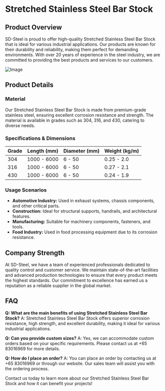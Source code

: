 # Stretched Stainless Steel Bar Stock

## Product Overview

SD-Steel is proud to offer high-quality Stretched Stainless Steel Bar Stock that is ideal for various industrial applications. Our products are known for their durability and reliability, making them perfect for demanding environments. With over 20 years of experience in the steel industry, we are committed to providing the best products and services to our customers.

![Image](https://github.com/user-attachments/assets/2567258e-e124-4816-932d-1809bd27ef0b)

## Product Details

### Material
Our Stretched Stainless Steel Bar Stock is made from premium-grade stainless steel, ensuring excellent corrosion resistance and strength. The material is available in grades such as 304, 316, and 430, catering to diverse needs.

### Specifications & Dimensions

| Grade | Length (mm) | Diameter (mm) | Weight (kg/m) |
|-------|-------------|---------------|---------------|
| 304   | 1000 - 6000 | 6 - 50        | 0.25 - 2.0    |
| 316   | 1000 - 6000 | 6 - 50        | 0.27 - 2.1    |
| 430   | 1000 - 6000 | 6 - 50        | 0.24 - 1.9    |

### Usage Scenarios
- **Automotive Industry:** Used in exhaust systems, chassis components, and other critical parts.
- **Construction:** Ideal for structural supports, handrails, and architectural features.
- **Manufacturing:** Suitable for machinery components, fasteners, and tools.
- **Food Industry:** Used in food processing equipment due to its corrosion resistance.

## Company Strength

At SD-Steel, we have a team of experienced professionals dedicated to quality control and customer service. We maintain state-of-the-art facilities and advanced production technologies to ensure that every product meets the highest standards. Our commitment to excellence has earned us a reputation as a reliable supplier in the global market.

## FAQ

**Q: What are the main benefits of using Stretched Stainless Steel Bar Stock?**
A: Stretched Stainless Steel Bar Stock offers superior corrosion resistance, high strength, and excellent durability, making it ideal for various industrial applications.

**Q: Can you provide custom sizes?**
A: Yes, we can accommodate custom orders based on your specific requirements. Please contact us at +65 83016969 for more details.

**Q: How do I place an order?**
A: You can place an order by contacting us at +65 83016969 or through our website. Our sales team will assist you with the ordering process.

Contact us today to learn more about our Stretched Stainless Steel Bar Stock and how it can benefit your projects!